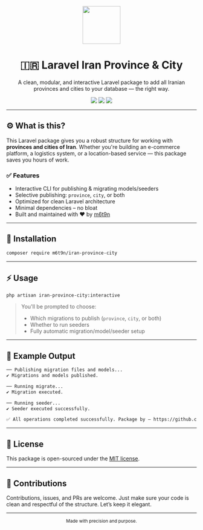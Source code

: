 <p align="center">
  <img src="https://media.giphy.com/media/hvRJCLFzcasrR4ia7z/giphy.gif" width="100" />
</p>

<h1 align="center">🇮🇷 Laravel Iran Province & City</h1>

<p align="center">
  A clean, modular, and interactive Laravel package to add all Iranian provinces and cities to your database — the right way.
</p>

<p align="center">
  <img src="https://img.shields.io/badge/Laravel-10.x-red?style=flat&logo=laravel" />
  <img src="https://img.shields.io/badge/PHP-8.1+-777?style=flat&logo=php" />
  <img src="https://img.shields.io/github/license/m6t9n/iran-province-city" />
</p>

---

## ⚙️ What is this?

This Laravel package gives you a robust structure for working with **provinces and cities of Iran**. Whether you're building an e-commerce platform, a logistics system, or a location-based service — this package saves you hours of work.

### ✅ Features

- Interactive CLI for publishing & migrating models/seeders
- Selective publishing: `province`, `city`, or both
- Optimized for clean Laravel architecture
- Minimal dependencies – no bloat
- Built and maintained with ❤️ by [m6t9n](https://github.com/m6t9n)

---

## 🚀 Installation

```bash
composer require m6t9n/iran-province-city
```

---

## ⚡ Usage

```bash
php artisan iran-province-city:interactive
```

> You'll be prompted to choose:
> - Which migrations to publish (`province`, `city`, or both)
> - Whether to run seeders
> - Fully automatic migration/model/seeder setup

---

## 🧪 Example Output

```bash
── Publishing migration files and models...
✔ Migrations and models published.

── Running migrate...
✔ Migration executed.

── Running seeder...
✔ Seeder executed successfully.

✅ All operations completed successfully. Package by — https://github.com/m6t9n
```

---

## 📝 License

This package is open-sourced under the [MIT license](LICENSE).

---

## 🙌 Contributions

Contributions, issues, and PRs are welcome. Just make sure your code is clean and respectful of the structure. Let’s keep it elegant.

---

<p align="center"><sub>Made with precision and purpose.</sub></p>
